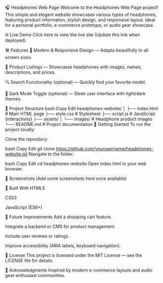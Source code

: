 🎧 Headphones Web Page
Welcome to the Headphones Web Page project! This simple and elegant website showcases various types of headphones, featuring product information, stylish design, and responsive layout. Ideal for a personal portfolio, e-commerce prototype, or audio gear showcase.

🌐 Live Demo
Click here to view the live site (Update this link when deployed)

🛠️ Features
🎨 Modern & Responsive Design — Adapts beautifully to all screen sizes.

🛒 Product Listings — Showcases headphones with images, names, descriptions, and prices.

🔍 Search Functionality (optional) — Quickly find your favorite model.

🌙 Dark Mode Toggle (optional) — Sleek user interface with light/dark themes.

📁 Project Structure
bash
Copy
Edit
headphones-website/
│
├── index.html          # Main HTML page
├── style.css           # Stylesheet
├── script.js           # JavaScript (interactivity)
├── assets/
│   └── images/         # Headphone product images
└── README.md           # Project documentation
🚀 Getting Started
To run the project locally:

Clone the repository:

bash
Copy
Edit
git clone https://github.com/yourusername/headphones-website.git
Navigate to the folder:

bash
Copy
Edit
cd headphones-website
Open index.html in your web browser.

📸 Screenshots
(Add some screenshots here once available)

🧱 Built With
HTML5

CSS3

JavaScript (ES6+)

📌 Future Improvements
Add a shopping cart feature.

Integrate a backend or CMS for product management.

Include user reviews or ratings.

Improve accessibility (ARIA labels, keyboard navigation).

📄 License
This project is licensed under the MIT License — see the LICENSE file for details.

🙌 Acknowledgments
Inspired by modern e-commerce layouts and audio gear enthusiast communities.